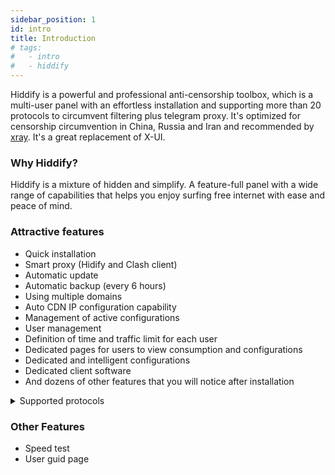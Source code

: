 ```yaml
---
sidebar_position: 1
id: intro
title: Introduction
# tags:
#   - intro
#   - hiddify
---
```


Hiddify is a powerful and professional anti-censorship toolbox, which is a multi-user panel with an effortless installation and supporting more than 20 protocols to circumvent filtering plus telegram proxy. It's optimized for censorship circumvention in China, Russia and Iran and recommended by [xray](https://github.com/XTLS/Xray-core). It's a great replacement of X-UI.

### Why Hiddify?

Hiddify is a mixture of hidden and simplify. A feature-full panel with a wide range of capabilities that helps you enjoy surfing free internet with ease and peace of mind.

### Attractive features

- Quick installation
- Smart proxy (Hidify and Clash client)
- Automatic update
- Automatic backup (every 6 hours)
- Using multiple domains
- Auto CDN IP configuration capability
- Management of active configurations
- User management
- Definition of time and traffic limit for each user
- Dedicated pages for users to view consumption and configurations
- Dedicated and intelligent configurations
- Dedicated client software
- And dozens of other features that you will notice after installation

<details markdown="1"> <summary>Supported protocols</summary>

| Supported Configs                                                                                                   | Supported Configs                                                                                 | Supported Configs                                                         |
| ------------------------------------------------------------------------------------------------------------------- | ------------------------------------------------------------------------------------------------- | ------------------------------------------------------------------------- |
| **Direct**                                                                                                          | **CDN**                                                                                           | **Domain Fronting**                                                       |
| Trojan:<br/>- TLS WS<br/>- TLS TCP<br/>- TLS gRPC<br/>- TLS H2 WS<br/>- TLS H2 TCP<br/>- TLS H2 gRPC<br/>           | Trojan:<br/>- TLS WS<br/>- TLS gRPC<br/>- TLS H2 WS<br/>- TLS H2 gRPC<br/><br/><br/>              | Trojan:<br/>- TLS WS Fake<br/><br/><br/><br/><br/><br/>                   |
| Vless:<br/>- TLS WS<br/>- HTTP WS<br/>- TLS TLS<br/>- TLS gRPC<br/>- TLS H2 TLS<br/>- TLS H2 WS<br/>- TLS H2 gRPC   | Vless:<br/>- TLS WS<br/>- TLS gRPC<br/>- HTTP WS<br/>- TLS H2 WS<br/>- TLS H2 gRPC<br/><br/><br/> | Vless:<br/>- TLS WS Fake<br/>- HTTP WS Fake<br/><br/><br/><br/><br/><br/> |
| Vmess:<br/>- TLS WS<br/>- TLS TCP<br/>- HTTP WS<br/>- HTTP TCP<br/>- TLS gRPC<br/>- TLS H2 WS<br/>- TLS H2 TCP<br/> | Vmess:<br/>- TLS WS<br/>- TLS gRPC<br/>- HTTP WS<br/>- TLS H2 WS<br/>- TLS H2 gRPC<br/><br/><br/> | Vmess:<br/>- TLS WS Fake<br/>- HTTP WS Fake<br/><br/><br/><br/><br/><br/> |
| V2ray:<br/>- TLS WS<br/>- HTTP WS<br/>- TLS H2                                                                      | V2ray:<br/>- TLS WS<br/>- HTTP WS<br/>- TLS H2                                                    |                                                                           |
| Shadowsocks:<br/>- TLS Shadowtls<br/>- HTTP Shadowtls<br/>- TLS H2 Shadowtls                                        |                                                                                                   |                                                                           |

</details>

### Other Features

- Speed test
- User guid page
